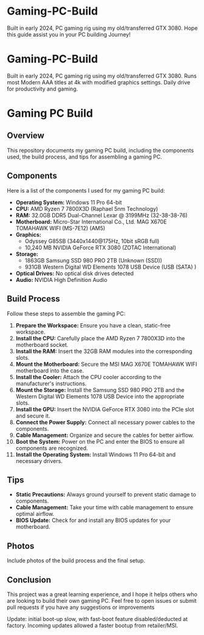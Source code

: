 # Gaming-PC-Build
Built in early 2024, PC gaming rig using my old/transferred GTX 3080. Hope this guide assist you in your PC building Journey!

# Gaming-PC-Build
Built in early 2024, PC gaming rig using my old/transferred GTX 3080. Runs most Modern AAA titles at 4k with modified graphics settings. Daily drive for productivity and gaming.
# Gaming PC Build

## Overview
This repository documents my gaming PC build, including the components used, the build process, and tips for assembling a gaming PC.

## Components
Here is a list of the components I used for my gaming PC build:

- **Operating System:** Windows 11 Pro 64-bit
- **CPU:** AMD Ryzen 7 7800X3D (Raphael 5nm Technology)
- **RAM:** 32.0GB DDR5 Dual-Channel Lexar @ 3199MHz (32-38-38-76)
- **Motherboard:** Micro-Star International Co., Ltd. MAG X670E TOMAHAWK WIFI (MS-7E12) (AM5)
- **Graphics:** 
  - Odyssey G85SB (3440x1440@175Hz, 10bit sRGB full)
  - 10,240 MB NVIDIA GeForce RTX 3080 (ZOTAC International)
- **Storage:**
  - 1863GB Samsung SSD 980 PRO 2TB (Unknown (SSD))
  - 931GB Western Digital WD Elements 1078 USB Device (USB (SATA) )
- **Optical Drives:** No optical disk drives detected
- **Audio:** NVIDIA High Definition Audio

## Build Process
Follow these steps to assemble the gaming PC:

1. **Prepare the Workspace:** Ensure you have a clean, static-free workspace.
2. **Install the CPU:** Carefully place the AMD Ryzen 7 7800X3D into the motherboard socket.
3. **Install the RAM:** Insert the 32GB RAM modules into the corresponding slots.
4. **Mount the Motherboard:** Secure the MSI MAG X670E TOMAHAWK WIFI motherboard into the case.
5. **Install the Cooler:** Attach the CPU cooler according to the manufacturer's instructions.
6. **Mount the Storage:** Install the Samsung SSD 980 PRO 2TB and the Western Digital WD Elements 1078 USB Device into the appropriate slots.
7. **Install the GPU:** Insert the NVIDIA GeForce RTX 3080 into the PCIe slot and secure it.
8. **Connect the Power Supply:** Connect all necessary power cables to the components.
9. **Cable Management:** Organize and secure the cables for better airflow.
10. **Boot the System:** Power on the PC and enter the BIOS to ensure all components are recognized.
11. **Install the Operating System:** Install Windows 11 Pro 64-bit and necessary drivers.

## Tips
- **Static Precautions:** Always ground yourself to prevent static damage to components.
- **Cable Management:** Take your time with cable management to ensure optimal airflow.
- **BIOS Update:** Check for and install any BIOS updates for your motherboard.

## Photos
Include photos of the build process and the final setup.

## Conclusion
This project was a great learning experience, and I hope it helps others who are looking to build their own gaming PC. Feel free to open issues or submit pull requests if you have any suggestions or improvements

Update: initial boot-up slow, with fast-boot feature disabled/deducted at factory. Incoming updates allowed a faster bootup from retailer/MSI. 
